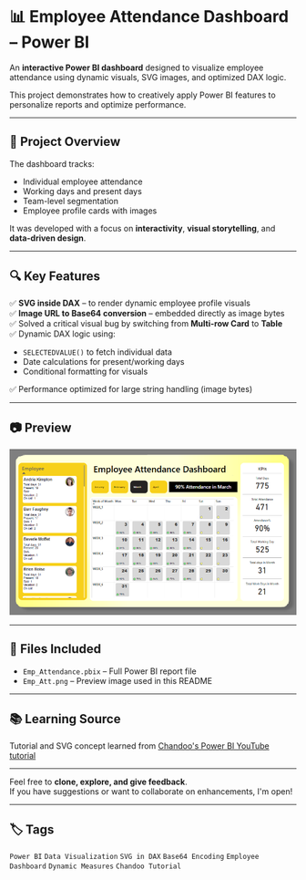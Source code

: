 # 📊 Employee Attendance Dashboard – Power BI

An **interactive Power BI dashboard** designed to visualize employee attendance using dynamic visuals, SVG images, and optimized DAX logic.

This project demonstrates how to creatively apply Power BI features to personalize reports and optimize performance.

---

## 🚀 Project Overview

The dashboard tracks:
- Individual employee attendance
- Working days and present days
- Team-level segmentation
- Employee profile cards with images

It was developed with a focus on **interactivity**, **visual storytelling**, and **data-driven design**.

---

## 🔍 Key Features

✅ **SVG inside DAX** – to render dynamic employee profile visuals  
✅ **Image URL to Base64 conversion** – embedded directly as image bytes  
✅ Solved a critical visual bug by switching from **Multi-row Card** to **Table**  
✅ Dynamic DAX logic using:
- `SELECTEDVALUE()` to fetch individual data
- Date calculations for present/working days
- Conditional formatting for visuals

✅ Performance optimized for large string handling (image bytes)

---

## 📷 Preview

![Dashboard Screenshot](Emp_Att.png)

---

## 📂 Files Included

- `Emp_Attendance.pbix` – Full Power BI report file  
- `Emp_Att.png` – Preview image used in this README

---

## 📚 Learning Source

Tutorial and SVG concept learned from [Chandoo's Power BI YouTube tutorial](https://youtu.be/8rgLNBYQqmE?si=X5VYrwGlNhAo8S57)

---
Feel free to **clone, explore, and give feedback**.  
If you have suggestions or want to collaborate on enhancements, I'm open!


---

## 🏷️ Tags

`Power BI` `Data Visualization` `SVG in DAX` `Base64 Encoding` `Employee Dashboard` `Dynamic Measures` `Chandoo Tutorial`

